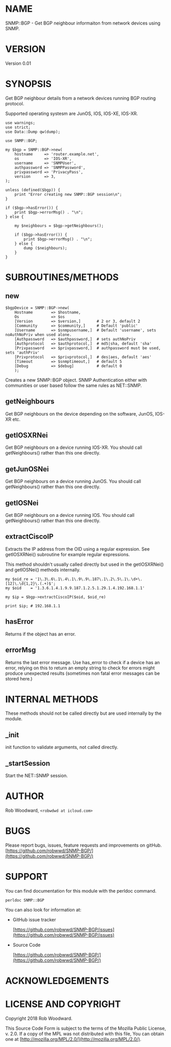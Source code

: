 # NAME

SNMP::BGP - Get BGP neighbour informaiton from network devices using SNMP.

# VERSION

Version 0.01

# SYNOPSIS

Get BGP neighbour details from a network devices running BGP routing protocol.

Supported operating systesm are JunOS, IOS, IOS-XE, IOS-XR.

    use warnings;
    use strict;
    use Data::Dump qw(dump);

    use SNMP::BGP;

    my $bgp = SNMP::BGP->new(
        hostname     => 'router.example.net',
        os           => 'IOS-XR',
        username     => 'SNMPUser',
        authpassword => 'SNMPPassword',
        privpassword => 'PrivacyPass',
        version      => 3,
    );

    unless (defined($bgp)) {
        print "Error creating new SNMP::BGP session\n";
    }

    if ($bgp->hasError()) {
        print $bgp->errorMsg() . "\n";
    } else {

        my $neighbours = $bgp->getNeighbours();

        if ($bgp->hasError()) {
            print $bgp->errorMsg() . "\n";
        } else {
            dump ($neighbours);
        }
    }

# SUBROUTINES/METHODS

## new

    $bgpDevice = SNMP::BGP->new(
        Hostname        => $hostname,
        Os              => $os
        [Version        => $version,]       # 2 or 3, default 2
        [Community      => $community,]     # Default 'public'
        [Username       => $snmpusername,]  # Default 'username', sets noAuthNoPriv when used alone.
        [Authpassword   => $authpassword,]  # sets authNoPriv
        [Authprotocol   => $authprotocol,]  # md5|sha, default 'sha'
        [Privpassword   => $privpassword,]  # authpassword must be used, sets 'authPriv'
        [Privprotocol   => $privprotocol,]  # des|aes, default 'aes'
        [Timeout        => $snmptimeout,]   # default 5
        [Debug          => $debug]          # default 0
        );

Creates a new SNMP::BGP object. SNMP Authentication either with communities or user based follow
the same rules as NET::SNMP.

## getNeighbours

Get BGP neighbours on the device depending on the software, JunOS, IOS-XR etc.

## getIOSXRNei

Get BGP neighbours on a device running IOS-XR. You should call getNeighbours()
rather than this one directly.

## getJunOSNei

Get BGP neighbours on a device running JunOS. You should call getNeighbours()
rather than this one directly.

## getIOSNei

Get BGP neighbours on a device running IOS. You should call getNeighbours()
rather than this one directly.

## extractCiscoIP

Extracts the IP address from the OID using a regular expression. See getIOSXRNei() subroutine for example
regular expressions.

This method shouldn't usually called directly but used in the getIOSXRNei() and getIOSNei() methods internally.

    my $oid_re = '1\.3\.6\.1\.4\.1\.9\.9\.187\.1\.2\.5\.1\.\d+\.[12]\.\d{1,2}\.(.+)$';
    my $oid    = '1.3.6.1.4.1.9.9.187.1.2.5.1.29.1.4.192.168.1.1'

    my $ip = $bgp->extractCiscoIP($oid, $oid_re)

    print $ip; # 192.168.1.1

## hasError

Returns if the object has an error.

## errorMsg

Returns the last error message. Use has\_error to check if a device
has an error, relying on this to return an empty string to check for
errors might produce unexpected results (sometimes non fatal error
messages can be stored here.)

# INTERNAL METHODS

These methods should not be called directly but are used internally
by the module.

## \_init

init function to validate arguments, not called directly.

## \_startSession

Start the NET::SNMP session.

# AUTHOR

Rob Woodward, `<robwdwd at icloud.com>`

# BUGS

Please report bugs, issues, feature requests and improvements on gitHub. [https://github.com/robwwd/SNMP-BGP/](https://github.com/robwwd/SNMP-BGP/)

# SUPPORT

You can find documentation for this module with the perldoc command.

    perldoc SNMP::BGP

You can also look for information at:

- GitHub issue tracker

    [https://github.com/robwwd/SNMP-BGP/issues](https://github.com/robwwd/SNMP-BGP/issues)

- Source Code

    [https://github.com/robwwd/SNMP-BGP/](https://github.com/robwwd/SNMP-BGP/)

# ACKNOWLEDGEMENTS

# LICENSE AND COPYRIGHT

Copyright 2018 Rob Woodward.

This Source Code Form is subject to the terms of the Mozilla Public
License, v. 2.0. If a copy of the MPL was not distributed with this
file, You can obtain one at [http://mozilla.org/MPL/2.0/](http://mozilla.org/MPL/2.0/).

